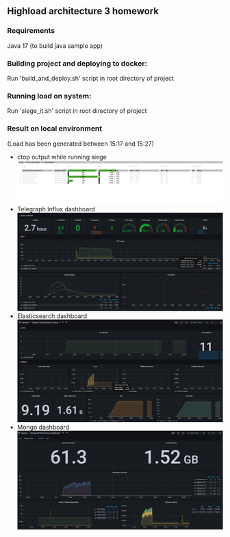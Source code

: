 ## Highload architecture 3 homework

### Requirements
Java 17 (to build java sample app)

### Building project and deploying to docker:
Run 'build_and_deploy.sh' script in root directory of project

### Running load on system:
Run 'siege_it.sh' script in root directory of project

### Result on local environment
(Load has been generated between 15:17 and 15:27)
* ctop output while running siege ![ctop_output.png](ctop_output.png)
* Telegraph Influx dashboard ![Telegraf Influx dashboard.png](Telegraf%20Influx%20dashboard.png)
* Elasticsearch dashboard ![Elasticsearch dashboard.png](Elasticsearch%20dashboard.png)
* Mongo dashboard ![Mongo dashboard.png](Mongo%20dashboard.png)